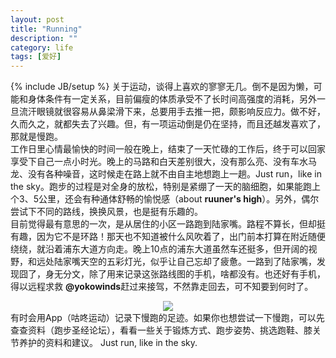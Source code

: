 ```yaml
---
layout: post
title: "Running"
description: ""
category: life
tags: [爱好]
---
```

{% include JB/setup %}
关于运动，谈得上喜欢的寥寥无几。倒不是因为懒，可能和身体条件有一定关系，目前偏瘦的体质承受不了长时间高强度的消耗，另外一旦流汗眼镜就很容易从鼻梁滑下来，总要用手去推一把，颇影响反应力。做不好，久而久之，就都失去了兴趣。但，有一项运动倒是仍在坚持，而且还越发喜欢了，那就是慢跑。  
工作日里心情最愉快的时间一般在晚上，结束了一天忙碌的工作后，终于可以回家享受下自己一点小时光。晚上的马路和白天差别很大，没有那么亮、没有车水马龙、没有各种噪音，这时候走在路上就不由自主地想跑上一趟。Just run，like in the sky。跑步的过程是对全身的放松，特别是紧绷了一天的脑细胞，如果能跑上个3、5公里，还会有种通体舒畅的愉悦感（about <a href="http://zh.wikipedia. org/wiki/%E8%85%A6%E5%85%A7%E5%95%A1" target="_blank" style="text-decoration :none ;"> <strong>ruuner&#39;s high</strong></a>）。另外，偶尔尝试下不同的路线，换换风景，也是挺有乐趣的。  
目前觉得最有意思的一次，是从居住的小区一路跑到陆家嘴。路程不算长，但却挺有趣，因为它不是环路！那天也不知道被什么风吹着了，出门前本打算在附近随便绕绕，就沿着浦东大道方向走。晚上10点的浦东大道虽然车还挺多，但开阔的视野，和远处陆家嘴天空的五彩灯光，似乎让自己忘却了疲惫。一路到了陆家嘴，发现囧了，身无分文，除了用来记录这张路线图的手机，啥都没有。也还好有手机，得以远程求救<a href="http://yokowinds.diandian.com/" target="_blank" style="text-decoration :none ;"> <strong> @yokowinds</strong></a>赶过来接驾，不然靠走回去，可不知要到何时了。  
<center><img id="9EE382F35E616D3ED837772593F8B767" src="http://m1.img.libdd.com/farm4/157/F4752687235885BF04917BD6C0377A9D_500_463.jpg" /></center>
有时会用App（<a href="http://www.codoon.com/p/asuka4j" target="_blank" style="text-decoration :none ;">咕咚运动</a>）记录下慢跑的足迹。如果你也想尝试一下慢跑，可以先查查资料（<a href="http://bbs.runbible.cn/" target="_blank" style="text-decoration :none ;">跑步圣经论坛</a>），看看一些关于锻炼方式、跑步姿势、挑选跑鞋、膝关节养护的资料和建议。  
Just run, like in the sky.  